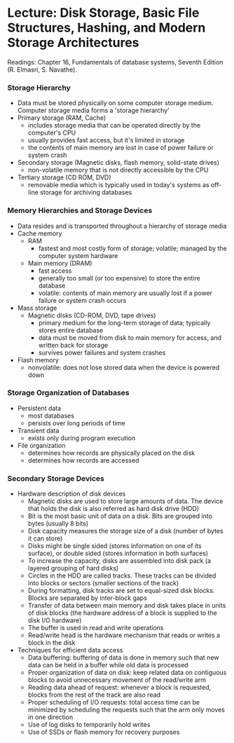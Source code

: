 # Lecture: Disk Storage, Basic File Structures, Hashing, and Modern Storage Architectures
Readings: Chapter 16, Fundamentals of database systems, Seventh Edition (R. Elmasri, S. Navathe).

### Storage Hierarchy
- Data must be stored physically on some computer storage medium. Computer storage media forms a 'storage hierarchy'
- Primary storage (RAM, Cache)
  - includes storage media that can be operated directly by the computer's CPU
  - usually provides fast access, but it's limited in storage
  - the contents of main memory are lost in case of power failure or system crash
- Secondary storage (Magnetic disks, flash memory, solid-state drives)
  - non-volatile memory that is not directly accessible by the CPU
- Tertiary storage (CD ROM, DVD)
  - removable media which is typically used in today's systems as off-line storage for archiving databases

### Memory Hierarchies and Storage Devices
- Data resides and is transported throughout a hierarchy of storage media
- Cache memory
  - RAM
    - fastest and most costly form of storage; volatile; managed by the computer system hardware
  - Main memory (DRAM)
    - fast access
    - generally too small (or too expensive) to store the entire database
    - volatile: contents of main memory are usually lost if a power failure or system crash occurs
- Mass storage
  - Magnetic disks (CD-ROM, DVD, tape drives)
    - primary medium for the long-term storage of data; typically stores entire database
    - data must be moved from disk to main memory for access, and written back for storage
    - survives power failures and system crashes
- Flash memory
  - nonvolatile: does not lose stored data when the device is powered down

### Storage Organization of Databases
- Persistent data
  - most databases
  - persists over long periods of time
- Transient data
  - exists only during program execution
- File organization
  - determines how records are physically placed on the disk
  - determines how records are accessed

### Secondary Storage Devices
- Hardware description of disk devices
  - Magnetic disks are used to store large amounts of data. The device that holds the disk is also referred as hard disk drive (HDD)
  - Bit is the most basic unit of data on a disk. Bits are grouped into bytes (usually 8 bits)
  - Disk capacity measures the storage size of a disk (number of bytes it can store)
  - Disks might be single sided (stores information on one of its surface), or double sided (stores information in both surfaces)
  - To increase the capacity, disks are assembled into disk pack (a layered grouping of hard disks)
  - Circles in the HDD are called tracks. These tracks can be divided into blocks or sectors (smaller sections of the track)
  - During formatting, disk tracks are set to equal-sized disk blocks. Blocks are separated by inter-block gaps
  - Transfer of data between main memory and disk takes place in units of disk blocks (the hardware address of a block is supplied to the disk I/O hardware)
  - The buffer is used in read and write operations
  - Read/write head is the hardware mechanism that reads or writes a block in the disk
- Techniques for efficient data access
  - Data buffering: buffering of data is done in memory such that new data can be held in a buffer while old data is processed
  - Proper organization of data on disk: keep related data on contiguous blocks to avoid unnecessary movement of the read/write arm
  - Reading data ahead of request: whenever a block is requested, blocks from the rest of the track are also read
  - Proper scheduling of I/O requests: total access time can be minimized by scheduling the requests such that the  arm only moves in one direction
  - Use of log disks to temporarily hold writes
  - Use of SSDs or flash memory for recovery purposes
